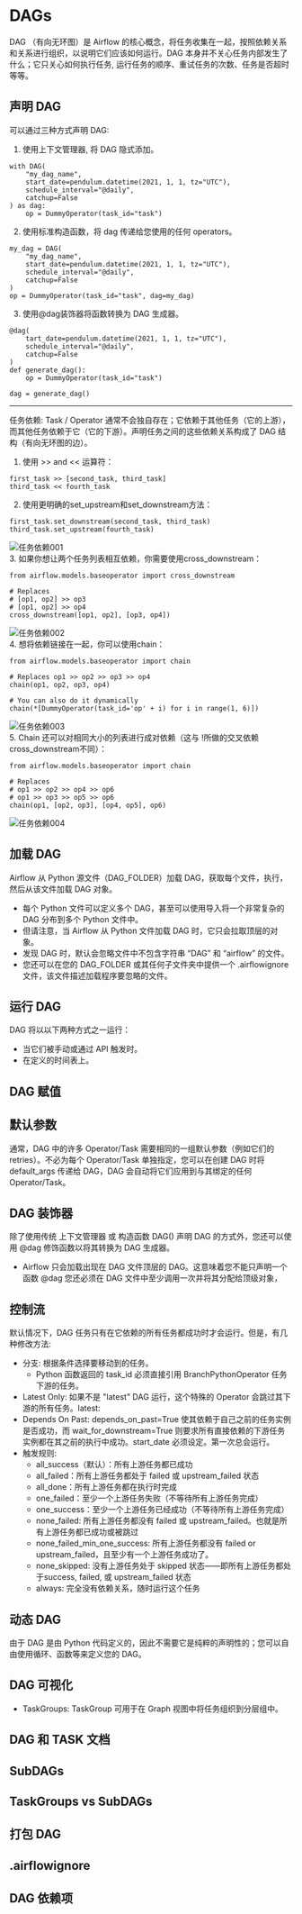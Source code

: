 # DAGs
DAG （有向无环图）是 Airflow 的核心概念，将任务收集在一起，按照依赖关系和关系进行组织，以说明它们应该如何运行。DAG 本身并不关心任务内部发生了什么；它只关心如何执行任务, 运行任务的顺序、重试任务的次数、任务是否超时等等。

## 声明 DAG
可以通过三种方式声明 DAG:
1. 使用上下文管理器, 将 DAG 隐式添加。
```
with DAG(
    "my_dag_name",
    start_date=pendulum.datetime(2021, 1, 1, tz="UTC"),
    schedule_interval="@daily",
    catchup=False
) as dag:
    op = DummyOperator(task_id="task")
```
2. 使用标准构造函数，将 dag 传递给您使用的任何 operators。
```
my_dag = DAG(
    "my_dag_name",
    start_date=pendulum.datetime(2021, 1, 1, tz="UTC"),
    schedule_interval="@daily",
    catchup=False
)
op = DummyOperator(task_id="task", dag=my_dag)
```
3. 使用@dag装饰器将函数转换为 DAG 生成器。
```
@dag(
    tart_date=pendulum.datetime(2021, 1, 1, tz="UTC"),
    schedule_interval="@daily",
    catchup=False
)
def generate_dag():
    op = DummyOperator(task_id="task")

dag = generate_dag()
```
---
任务依赖: Task / Operator 通常不会独自存在；它依赖于其他任务（它的上游），而其他任务依赖于它（它的下游）。声明任务之间的这些依赖关系构成了 DAG 结构（有向无环图的边）。
1. 使用 >> and << 运算符：
```
first_task >> [second_task, third_task]
third_task << fourth_task
```
2. 使用更明确的set_upstream和set_downstream方法：
```
first_task.set_downstream(second_task, third_task)
third_task.set_upstream(fourth_task)
```
![任务依赖001](./../../image/task001.png)  
3. 如果你想让两个任务列表相互依赖，你需要使用cross_downstream：
```
from airflow.models.baseoperator import cross_downstream

# Replaces
# [op1, op2] >> op3
# [op1, op2] >> op4
cross_downstream([op1, op2], [op3, op4])
```
![任务依赖002](./../../image/task002.png)  
4. 想将依赖链接在一起，你可以使用chain：
```
from airflow.models.baseoperator import chain

# Replaces op1 >> op2 >> op3 >> op4
chain(op1, op2, op3, op4)

# You can also do it dynamically
chain(*[DummyOperator(task_id='op' + i) for i in range(1, 6)])
```
![任务依赖003](./../../image/task003.png)  
5. Chain 还可以对相同大小的列表进行成对依赖（这与 !所做的交叉依赖cross_downstream不同）：
```
from airflow.models.baseoperator import chain

# Replaces
# op1 >> op2 >> op4 >> op6
# op1 >> op3 >> op5 >> op6
chain(op1, [op2, op3], [op4, op5], op6)
```
![任务依赖004](./../../image/task004.png)  

## 加载 DAG
Airflow 从 Python 源文件（DAG_FOLDER）加载 DAG，获取每个文件，执行，然后从该文件加载 DAG 对象。
* 每个 Python 文件可以定义多个 DAG，甚至可以使用导入将一个非常复杂的 DAG 分布到多个 Python 文件中。
* 但请注意，当 Airflow 从 Python 文件加载 DAG 时，它只会拉取顶层的对象。
* 发现 DAG 时，默认会忽略文件中不包含字符串 “DAG” 和 “airflow” 的文件。
* 您还可以在您的 DAG_FOLDER 或其任何子文件夹中提供一个 .airflowignore 文件，该文件描述加载程序要忽略的文件。

## 运行 DAG
DAG 将以以下两种方式之一运行：
* 当它们被手动或通过 API 触发时。
* 在定义的时间表上。

## DAG 赋值
## 默认参数
通常，DAG 中的许多 Operator/Task 需要相同的一组默认参数（例如它们的retries）。不必为每个 Operator/Task 单独指定，您可以在创建 DAG 时将 default_args 传递给 DAG，DAG 会自动将它们应用到与其绑定的任何 Operator/Task。

## DAG 装饰器
除了使用传统 上下文管理器 或 构造函数 DAG() 声明 DAG 的方式外，您还可以使用 @dag 修饰函数以将其转换为 DAG 生成器。
* Airflow 只会加载出现在 DAG 文件顶层的 DAG。这意味着您不能只声明一个函数 @dag 您还必须在 DAG 文件中至少调用一次并将其分配给顶级对象，

## 控制流
默认情况下，DAG 任务只有在它依赖的所有任务都成功时才会运行。但是，有几种修改方法:
* 分支: 根据条件选择要移动到的任务。
  * Python 函数返回的 task_id 必须直接引用 BranchPythonOperator 任务下游的任务。
* Latest Only: 如果不是 "latest" DAG 运行，这个特殊的 Operator 会跳过其下游的所有任务。latest: 
* Depends On Past: depends_on_past=True 使其依赖于自己之前的任务实例是否成功，而 wait_for_downstream=True 则要求所有直接依赖的下游任务实例都在其之前的执行中成功。start_date 必须设定。第一次总会运行。
* 触发规则: 
  * all_success（默认）：所有上游任务都已成功
  * all_failed：所有上游任务都处于 failed 或 upstream_failed 状态
  * all_done：所有上游任务都在执行时完成
  * one_failed：至少一个上游任务失败（不等待所有上游任务完成）
  * one_success：至少一个上游任务已经成功（不等待所有上游任务完成）
  * none_failed: 所有上游任务都没有 failed 或 upstream_failed。也就是所有上游任务都已成功或被跳过
  * none_failed_min_one_success: 所有上游任务都没有 failed or upstream_failed，且至少有一个上游任务成功了。
  * none_skipped: 没有上游任务处于 skipped 状态——即所有上游任务都处于success, failed, 或 upstream_failed 状态
  * always: 完全没有依赖关系，随时运行这个任务

## 动态 DAG
由于 DAG 是由 Python 代码定义的，因此不需要它是纯粹的声明性的；您可以自由使用循环、函数等来定义您的 DAG。

## DAG 可视化
* TaskGroups: TaskGroup 可用于在 Graph 视图中将任务组织到分层组中。

## DAG 和 TASK 文档
## SubDAGs
## TaskGroups vs SubDAGs
## 打包 DAG
## .airflowignore
## DAG 依赖项